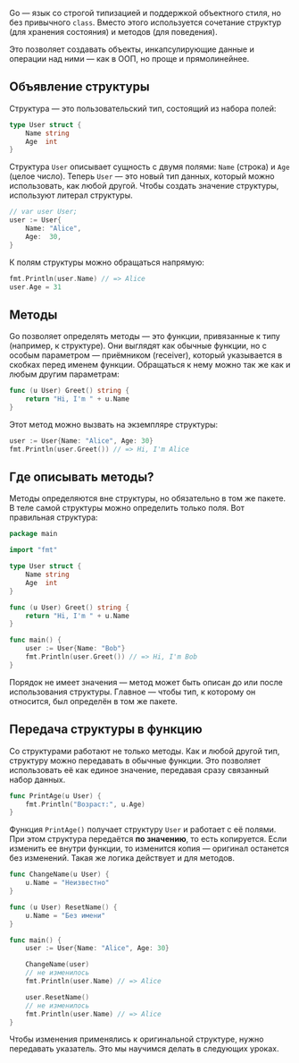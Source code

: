 Go — язык со строгой типизацией и поддержкой объектного стиля, но без привычного `class`. Вместо этого используется сочетание структур (для хранения состояния) и методов (для поведения).

Это позволяет создавать объекты, инкапсулирующие данные и операции над ними — как в ООП, но проще и прямолинейнее.

## Объявление структуры

Структура — это пользовательский тип, состоящий из набора полей:

```go
type User struct {
	Name string
	Age  int
}
```

Структура `User` описывает сущность с двумя полями: `Name` (строка) и `Age` (целое число). Теперь `User` — это новый тип данных, который можно использовать, как любой другой. Чтобы создать значение структуры, используют литерал структуры.

```go
// var user User;
user := User{
	Name: "Alice",
	Age:  30,
}
```

К полям структуры можно обращаться напрямую:

```go
fmt.Println(user.Name) // => Alice
user.Age = 31
```

## Методы

Go позволяет определять методы — это функции, привязанные к типу (например, к структуре). Они выглядят как обычные функции, но с особым параметром — приёмником (receiver), который указывается в скобках перед именем функции. Обращаться к нему можно так же как и любым другим параметрам:

```go
func (u User) Greet() string {
	return "Hi, I'm " + u.Name
}
```

Этот метод можно вызвать на экземпляре структуры:

```go
user := User{Name: "Alice", Age: 30}
fmt.Println(user.Greet()) // => Hi, I'm Alice
```

## Где описывать методы?

Методы определяются вне структуры, но обязательно в том же пакете. В теле самой структуры можно определить только поля. Вот правильная структура:

```go
package main

import "fmt"

type User struct {
	Name string
	Age  int
}

func (u User) Greet() string {
	return "Hi, I'm " + u.Name
}

func main() {
	user := User{Name: "Bob"}
	fmt.Println(user.Greet()) // => Hi, I'm Bob
}
```

Порядок не имеет значения — метод может быть описан до или после использования структуры. Главное — чтобы тип, к которому он относится, был определён в том же пакете.

## Передача структуры в функцию

Со структурами работают не только методы. Как и любой другой тип, структуру можно передавать в обычные функции. Это позволяет использовать её как единое значение, передавая сразу связанный набор данных.

```go
func PrintAge(u User) {
	fmt.Println("Возраст:", u.Age)
}
```

Функция `PrintAge()` получает структуру `User` и работает с её полями. При этом структура передаётся **по значению**, то есть копируется. Если изменить ее внутри функции, то изменится копия — оригинал останется без изменений. Такая же логика действует и для методов.

```go
func ChangeName(u User) {
	u.Name = "Неизвестно"
}

func (u User) ResetName() {
	u.Name = "Без имени"
}

func main() {
	user := User{Name: "Alice", Age: 30}

	ChangeName(user)
	// не изменилось
	fmt.Println(user.Name) // => Alice

	user.ResetName()
	// не изменилось
	fmt.Println(user.Name) // => Alice
}
```

Чтобы изменения применялись к оригинальной структуре, нужно передавать указатель. Это мы научимся делать в следующих уроках.
